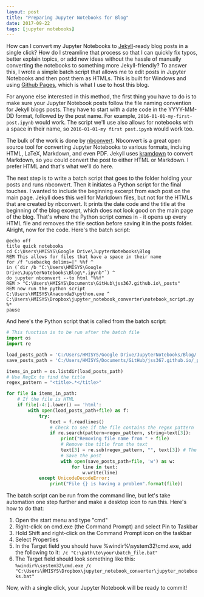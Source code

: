 ```yaml
---
layout: post
title: "Preparing Jupyter Notebooks for Blog"
date: 2017-09-22
tags: [jupyter notebooks]
---
```


How can I convert my Jupyter Notebooks to [Jekyll](https://jekyllrb.com/)-ready blog posts in a single click? How do I streamline that process so that I can quickly fix typos, better explain topics, or add new ideas without the hassle of manually converting the notebooks to something more Jekyll-friendly? To answer this, I wrote a simple batch script that allows me to edit posts in Jupyter Notebooks and then post them as HTMLs. <!--more-->This is built for Windows and using [Github Pages](https://pages.github.com/), which is what I use to host this blog.

For anyone else interested in this method, the first thing you have to do is to make sure your Jupyter Notebook posts follow the file naming convention for Jekyll blogs posts. They have to start with a date code in the YYYY-MM-DD format, followed by the post name. For example, `2016-01-01-my-first-post.ipynb` would work. The script we'll use also allows for notebooks with a space in their name, so `2016-01-01-my first post.ipynb` would work too.

The bulk of the work is done by [nbconvert](https://github.com/jupyter/nbconvert). Nbconvert is a great open source tool for converting Jupyter Notebooks to various formats, incluing HTML, LaTeX, Markdown, and even PDF. Jekyll uses [kramdown](https://kramdown.gettalong.org/) to convert Markdown, so you could convert the post to either HTML or Markdown. I prefer HTML and that's what we'll do here.

The next step is to write a batch script that goes to the folder holding your posts and runs nbconvert. Then it initiates a Python script for the final touches. I wanted to include the beginning excerpt from each post on the main page. Jekyll does this well for Markdown files, but not for the HTMLs that are created by nbconvert. It prints the date code and the title at the beginning of the blog excerpt, which does not look good on the main page of the blog. That's where the Python script comes in - it  opens up every HTML file and removes the title section before saving it in the posts folder. Alright, now for the code. Here's the batch script:


```batch
@echo off
title quick notebooks
cd C:\Users\HMISYS\Google Drive\JupyterNotebooks\Blog
REM This allows for files that have a space in their name
for /f "usebackq delims=|" %%f ^
in (`dir /b "C:\Users\HMISYS\Google Drive\JupyterNotebooks\Blog\*.ipynb"`) ^
do jupyter nbconvert --to html "%%f"
REM > "C:\Users\HMISYS\Documents\GitHub\jss367.github.io\_posts"
REM now run the python script
C:\Users\HMISYS\Anaconda3\python.exe ^
C:\Users\HMISYS\Dropbox\jupyter_notebook_converter\notebook_script.py %*
pause
```


And here's the Python script that is called from the batch script:


```python
# This function is to be run after the batch file
import os
import re

load_posts_path = 'C:/Users/HMISYS/Google Drive/JupyterNotebooks/Blog/'
save_posts_path = 'C:/Users/HMISYS/Documents/GitHub/jss367.github.io/_posts/'

items_in_path = os.listdir(load_posts_path)
# Use RegEx to find the title
regex_pattern = "<title>.*</title>"

for file in items_in_path:
    # If the file is HTML
    if file[-4:].lower() == 'html':
        with open(load_posts_path+file) as f:
            try:
                text = f.readlines()
                # Check to see if the file contains the regex pattern
                if re.search(pattern=regex_pattern, string=text[3]):
                    print("Removing file name from " + file)
                    # Remove the title from the text
                    text[3] = re.sub(regex_pattern, "", text[3]) # The title is in the third line
                    # Save the post
                    with open(save_posts_path+file, 'w') as w:
                        for line in text:
                            w.write(line)
            except UnicodeDecodeError:
                print("File {} is having a problem".format(file))
```

The batch script can be run from the command line, but let's take automation one step further and make a desktop icon to run this. Here's how to do that:

1. Open the start menu and type "cmd"
2. Right-click on cmd.exe (the Command Prompt) and select Pin to Taskbar
3. Hold Shift and right-click on the Command Prompt icon on the taskbar
4. Select Properties
5. In the Target field you should have %windir%\system32\cmd.exe, add the following to it:` /c "C:\path\to\your\batch_file.bat"`
6. The Target field should look something like this: `%windir%\system32\cmd.exe /c "C:\Users\HMISYS\Dropbox\jupyter_notebook_converter\jupyter_notebooks.bat"`

Now, with a single click, your Jupyter Notebook will be ready to commit!